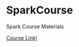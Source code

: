 # SparkCourse
Spark Course Materials

[Course Link!](https://bigdataworld.ir/product/%d8%af%d9%88%d8%b1%d9%87-%d8%a2%d9%85%d9%88%d8%b2%d8%b4%db%8c-%d8%a2%d9%86%d9%84%d8%a7%db%8c%d9%86-hadoop-%d9%88-apache-spark/
)
